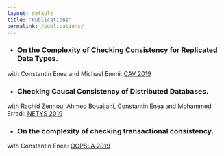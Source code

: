 ```yaml
---
layout: default
title: "Publications"
permalink: /publications/
---
```

* ### On the Complexity of Checking Consistency for Replicated Data Types.
with Constantin Enea and Michael Emmi: [CAV 2019](https://link.springer.com/chapter/10.1007%2F978-3-030-25543-5_19)
* ### Checking Causal Consistency of Distributed Databases.
with Rachid Zennou, Ahmed Bouajjani, Constantin Enea and Mohammed Erradi: [NETYS 2019](https://link.springer.com/chapter/10.1007%2F978-3-030-31277-0_3)
* ### On the complexity of checking transactional consistency.
with Constantin Enea: [OOPSLA 2019](https://dl.acm.org/doi/10.1145/3360591)